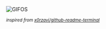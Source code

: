 <div align="justify">
<picture>
    <source media="(prefers-color-scheme: dark)" srcset="https://i.ibb.co/39S5Zsf9/output-gif.gif">
    <source media="(prefers-color-scheme: light)" srcset="https://i.ibb.co/39S5Zsf9/output-gif.gif">
    <img alt="GIFOS" src="https://i.ibb.co/39S5Zsf9/output-gif.gif">
</picture>

<sub><i>inspired from [x0rzavi/github-readme-terminal](https://github.com/x0rzavi/github-readme-terminal)</i></sub>

</div>

<!-- Image deletion URL: https://ibb.co/4n4wrfsn/fd497f4f7425612066d8944f87407c1b -->